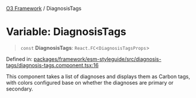 [O3 Framework](../API.md) / DiagnosisTags

# Variable: DiagnosisTags

> `const` **DiagnosisTags**: `React.FC`\<`DiagnosisTagsProps`\>

Defined in: [packages/framework/esm-styleguide/src/diagnosis-tags/diagnosis-tags.component.tsx:16](https://github.com/its-kios09/openmrs-esm-core/blob/main/packages/framework/esm-styleguide/src/diagnosis-tags/diagnosis-tags.component.tsx#L16)

This component takes a list of diagnoses and displays them as
Carbon tags, with colors configured base on whether the diagnoses are primary
or secondary.
